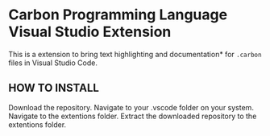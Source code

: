 # Carbon Programming Language Visual Studio Extension

This is a extension to bring text highlighting and documentation* for `.carbon` files in Visual Studio Code.

## HOW TO INSTALL

Download the repository.
Navigate to your .vscode folder on your system.
Navigate to the extentions folder.
Extract the downloaded repository to the extentions folder.
